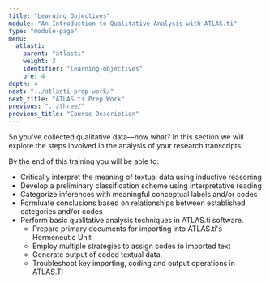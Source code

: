 ```yaml
---
title: "Learning Objectives"
module: "An Introduction to Qualitative Analysis with ATLAS.ti"
type: "module-page"
menu:
  atlasti:
    parent: "atlasti"
    weight: 2
    identifier: "learning-objectives"
    pre: 4
depth: 4
next: "../atlasti-prep-work/"
next_title: "ATLAS.ti Prep Work"
previous: "../three/"
previous_title: "Course Description"
---
```

<div class="atlasti"><div class="pageblock"><p>So you’ve collected qualitative data—now what? In this section we will explore the steps involved in the analysis of your research transcripts.</p>
<p>By the end of this training you will be able to:</p>
<ul>
<li>Critically interpret the meaning of textual data using inductive reasoning</li>
<li>Develop a preliminary classification scheme using interpretative reading </li>
<li>Categorize inferences with meaningful conceptual labels and/or codes</li>
<li>Formluate conclusions based on relationships between established categories and/or codes</li>
<li>Perform basic qualitative analysis techniques in ATLAS.ti software.
    <ul>
<li>Prepare primary documents for importing into ATLAS.ti's Hermeneutic Unit</li>
<li>Employ multiple strategies to assign codes to imported text</li>
<li>Generate output of coded textual data.</li>
<li>Troubleshoot key importing, coding and output operations in ATLAS.Ti
      </li>
</ul>
</li></ul></div></div>